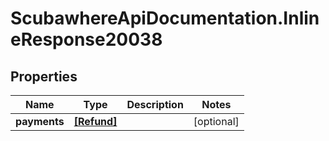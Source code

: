 # ScubawhereApiDocumentation.InlineResponse20038

## Properties
Name | Type | Description | Notes
------------ | ------------- | ------------- | -------------
**payments** | [**[Refund]**](Refund.md) |  | [optional] 


